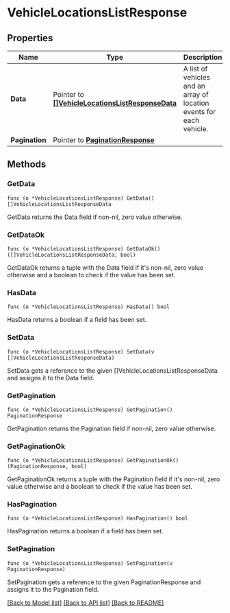 # VehicleLocationsListResponse

## Properties

Name | Type | Description | Notes
------------ | ------------- | ------------- | -------------
**Data** | Pointer to [**[]VehicleLocationsListResponseData**](VehicleLocationsListResponse_data.md) | A list of vehicles and an array of location events for each vehicle. | 
**Pagination** | Pointer to [**PaginationResponse**](paginationResponse.md) |  | 

## Methods

### GetData

`func (o *VehicleLocationsListResponse) GetData() []VehicleLocationsListResponseData`

GetData returns the Data field if non-nil, zero value otherwise.

### GetDataOk

`func (o *VehicleLocationsListResponse) GetDataOk() ([]VehicleLocationsListResponseData, bool)`

GetDataOk returns a tuple with the Data field if it's non-nil, zero value otherwise
and a boolean to check if the value has been set.

### HasData

`func (o *VehicleLocationsListResponse) HasData() bool`

HasData returns a boolean if a field has been set.

### SetData

`func (o *VehicleLocationsListResponse) SetData(v []VehicleLocationsListResponseData)`

SetData gets a reference to the given []VehicleLocationsListResponseData and assigns it to the Data field.

### GetPagination

`func (o *VehicleLocationsListResponse) GetPagination() PaginationResponse`

GetPagination returns the Pagination field if non-nil, zero value otherwise.

### GetPaginationOk

`func (o *VehicleLocationsListResponse) GetPaginationOk() (PaginationResponse, bool)`

GetPaginationOk returns a tuple with the Pagination field if it's non-nil, zero value otherwise
and a boolean to check if the value has been set.

### HasPagination

`func (o *VehicleLocationsListResponse) HasPagination() bool`

HasPagination returns a boolean if a field has been set.

### SetPagination

`func (o *VehicleLocationsListResponse) SetPagination(v PaginationResponse)`

SetPagination gets a reference to the given PaginationResponse and assigns it to the Pagination field.


[[Back to Model list]](../README.md#documentation-for-models) [[Back to API list]](../README.md#documentation-for-api-endpoints) [[Back to README]](../README.md)


